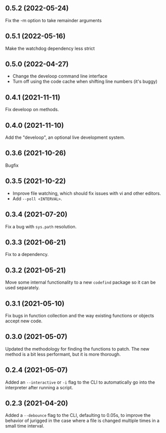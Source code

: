 
## 0.5.2 (2022-05-24)

Fix the -m option to take remainder arguments

## 0.5.1 (2022-05-16)

Make the watchdog dependency less strict

## 0.5.0 (2022-04-27)

* Change the develoop command line interface
* Turn off using the code cache when shifting line numbers (it's buggy)

## 0.4.1 (2021-11-11)

Fix develoop on methods.

## 0.4.0 (2021-11-10)

Add the "develoop", an optional live development system.

## 0.3.6 (2021-10-26)

Bugfix

## 0.3.5 (2021-10-22)

* Improve file watching, which should fix issues with vi and other editors.
* Add `--poll <INTERVAL>`.

## 0.3.4 (2021-07-20)

Fix a bug with `sys.path` resolution.

## 0.3.3 (2021-06-21)

Fix to a dependency.

## 0.3.2 (2021-05-21)

Move some internal functionality to a new `codefind` package so it can be used separately.

## 0.3.1 (2021-05-10)

Fix bugs in function collection and the way existing functions or objects accept new code.

## 0.3.0 (2021-05-07)

Updated the methodology for finding the functions to patch. The new method is a bit less performant, but it is more thorough.

## 0.2.4 (2021-05-07)

Added an `--interactive` or `-i` flag to the CLI to automatically go into the interpreter after running a script.

## 0.2.3 (2021-04-20)

Added a `--debounce` flag to the CLI, defaulting to 0.05s, to improve the behavior of jurigged in the case where a file is changed multiple times in a small time interval.
